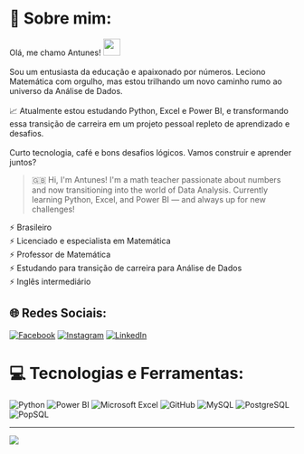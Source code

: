 # 💫 Sobre mim:
Olá, me chamo Antunes! <img src="https://raw.githubusercontent.com/kaueMarques/kaueMarques/master/hi.gif" height="30px"><br><br>
Sou um entusiasta da educação e apaixonado por números. Leciono Matemática com orgulho, mas estou trilhando um novo caminho rumo ao universo da Análise de Dados.<br><br>
📈 Atualmente estou estudando Python, Excel e Power BI, e transformando essa transição de carreira em um projeto pessoal repleto de aprendizado e desafios.<br><br>
Curto tecnologia, café e bons desafios lógicos. Vamos construir e aprender juntos?<br>

> 🇬🇧 Hi, I'm Antunes! I'm a math teacher passionate about numbers and now transitioning into the world of Data Analysis. Currently learning Python, Excel, and Power BI — and always up for new challenges!

⚡ Brasileiro<br>
⚡ Licenciado e especialista em Matemática<br>
⚡ Professor de Matemática<br>
⚡ Estudando para transição de carreira para Análise de Dados<br>
⚡ Inglês intermediário<br>

## 🌐 Redes Sociais:
[![Facebook](https://img.shields.io/badge/Facebook-%231877F2.svg?logo=Facebook&logoColor=white)](https://facebook.com/antunes.menezes)
[![Instagram](https://img.shields.io/badge/Instagram-%23E4405F.svg?logo=Instagram&logoColor=white)](https://instagram.com/antunes.menezes)
[![LinkedIn](https://img.shields.io/badge/LinkedIn-%230077B5.svg?logo=linkedin&logoColor=white)](https://linkedin.com/in/antunes-menezes-015099305)

# 💻 Tecnologias e Ferramentas:
![Python](https://img.shields.io/badge/Python-%2314354C.svg?style=for-the-badge&logo=python&logoColor=white)
![Power BI](https://img.shields.io/badge/Power%20BI-F2C811?style=for-the-badge&logo=powerbi&logoColor=black)
![Microsoft Excel](https://img.shields.io/badge/Excel-217346?style=for-the-badge&logo=microsoft-excel&logoColor=white)
![GitHub](https://img.shields.io/badge/github-%23121011.svg?style=for-the-badge&logo=github&logoColor=white)
![MySQL](https://img.shields.io/badge/-MySQL-4479A1?style=flat-square&logo=mysql&logoColor=white)
![PostgreSQL](https://img.shields.io/badge/-PostgreSQL-336791?style=flat-square&logo=postgresql&logoColor=white)
![PopSQL](https://img.shields.io/badge/-PopSQL-222222?style=flat-square)



---
[![](https://visitcount.itsvg.in/api?id=DevAntunesMenezes&icon=0&color=0)](https://visitcount.itsvg.in)

<!-- Proudly created with GPRM ( https://gprm.itsvg.in ) -->

